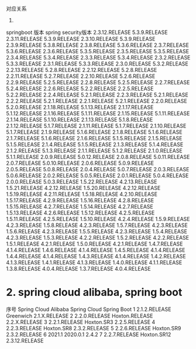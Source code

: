 对应关系

1. 

springboot 版本
spring security版本
2.3.12.RELEASE	5.3.9.RELEASE
2.3.11.RELEASE	5.3.9.RELEASE
2.3.10.RELEASE	5.3.9.RELEASE
2.3.9.RELEASE	5.3.8.RELEASE
2.3.8.RELEASE	5.3.6.RELEASE
2.3.7.RELEASE	5.3.6.RELEASE
2.3.6.RELEASE	5.3.5.RELEASE
2.3.5.RELEASE	5.3.5.RELEASE
2.3.4.RELEASE	5.3.4.RELEASE
2.3.3.RELEASE	5.3.4.RELEASE
2.3.2.RELEASE	5.3.3.RELEASE
2.3.1.RELEASE	5.3.3.RELEASE
2.3.0.RELEASE	5.3.2.RELEASE
2.2.13.RELEASE	5.2.8.RELEASE
2.2.12.RELEASE	5.2.8.RELEASE
2.2.11.RELEASE	5.2.7.RELEASE
2.2.10.RELEASE	5.2.6.RELEASE
2.2.9.RELEASE	5.2.5.RELEASE
2.2.8.RELEASE	5.2.5.RELEASE
2.2.7.RELEASE	5.2.4.RELEASE
2.2.6.RELEASE	5.2.2.RELEASE
2.2.5.RELEASE	5.2.2.RELEASE
2.2.4.RELEASE	5.2.1.RELEASE
2.2.3.RELEASE	5.2.1.RELEASE
2.2.2.RELEASE	5.2.1.RELEASE
2.2.1.RELEASE	5.2.1.RELEASE
2.2.0.RELEASE	5.2.0.RELEASE
2.1.18.RELEASE	5.1.13.RELEASE
2.1.17.RELEASE	5.1.12.RELEASE
2.1.16.RELEASE	5.1.11.RELEASE
2.1.15.RELEASE	5.1.11.RELEASE
2.1.14.RELEASE	5.1.10.RELEASE
2.1.13.RELEASE	5.1.8.RELEASE
2.1.12.RELEASE	5.1.7.RELEASE
2.1.11.RELEASE	5.1.7.RELEASE
2.1.10.RELEASE	5.1.7.RELEASE
2.1.9.RELEASE	5.1.6.RELEASE
2.1.8.RELEASE	5.1.6.RELEASE
2.1.7.RELEASE	5.1.6.RELEASE
2.1.6.RELEASE	5.1.5.RELEASE
2.1.5.RELEASE	5.1.5.RELEASE
2.1.4.RELEASE	5.1.5.RELEASE
2.1.3.RELEASE	5.1.4.RELEASE
2.1.2.RELEASE	5.1.3.RELEASE
2.1.1.RELEASE	5.1.2.RELEASE
2.1.0.RELEASE	5.1.1.RELEASE
2.0.9.RELEASE	5.0.12.RELEASE
2.0.8.RELEASE	5.0.11.RELEASE
2.0.7.RELEASE	5.0.10.RELEASE
2.0.6.RELEASE	5.0.9.RELEASE
2.0.5.RELEASE	5.0.8.RELEASE
2.0.4.RELEASE	5.0.7.RELEASE
2.0.3.RELEASE	5.0.6.RELEASE
2.0.2.RELEASE	5.0.5.RELEASE
2.0.1.RELEASE	5.0.4.RELEASE
2.0.0.RELEASE	5.0.3.RELEASE
1.5.22.RELEASE	4.2.13.RELEASE
1.5.21.RELEASE	4.2.12.RELEASE
1.5.20.RELEASE	4.2.12.RELEASE
1.5.19.RELEASE	4.2.11.RELEASE
1.5.18.RELEASE	4.2.10.RELEASE
1.5.17.RELEASE	4.2.9.RELEASE
1.5.16.RELEASE	4.2.8.RELEASE
1.5.15.RELEASE	4.2.7.RELEASE
1.5.14.RELEASE	4.2.7.RELEASE
1.5.13.RELEASE	4.2.6.RELEASE
1.5.12.RELEASE	4.2.5.RELEASE
1.5.11.RELEASE	4.2.5.RELEASE
1.5.10.RELEASE	4.2.4.RELEASE
1.5.9.RELEASE	4.2.3.RELEASE
1.5.8.RELEASE	4.2.3.RELEASE
1.5.7.RELEASE	4.2.3.RELEASE
1.5.6.RELEASE	4.2.3.RELEASE
1.5.5.RELEASE	4.2.3.RELEASE
1.5.4.RELEASE	4.2.3.RELEASE
1.5.3.RELEASE	4.2.2.RELEASE
1.5.2.RELEASE	4.2.2.RELEASE
1.5.1.RELEASE	4.2.1.RELEASE
1.5.0.RELEASE	4.2.1.RELEASE
1.4.7.RELEASE	4.1.4.RELEASE
1.4.6.RELEASE	4.1.4.RELEASE
1.4.5.RELEASE	4.1.4.RELEASE
1.4.4.RELEASE	4.1.4.RELEASE
1.4.3.RELEASE	4.1.4.RELEASE
1.4.2.RELEASE	4.1.3.RELEASE
1.4.1.RELEASE	4.1.3.RELEASE
1.4.0.RELEASE	4.1.1.RELEASE
1.3.8.RELEASE	4.0.4.RELEASE
1.3.7.RELEASE	4.0.4.RELEASE



# 2. spring cloud alibaba, spring boot

序号	Spring Cloud Alibaba	Spring Cloud	Spring Boot
1	2.1.2.RELEASE	Greenwich	2.1.X.RELEASE
2	2.2.0.RELEASE	Hoxton.RELEASE	2.2.X.RELEASE
3	2.2.1.RELEASE	Hoxton.SR3	2.2.5.RELEASE
4	2.2.3.RELEASE	Hoxton.SR8	2.3.2.RELEASE
5	2.2.6.RELEASE	Hoxton.SR9	2.3.2.RELEASE
6	2021.1	                2020.0.1	        2.4.2
7	2.2.7.RELEASE	Hoxton.SR12	2.3.12.RELEASE
